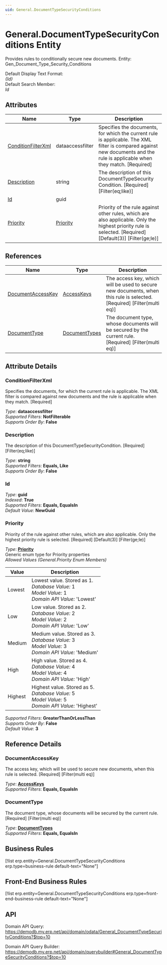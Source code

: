 ```yaml
---
uid: General.DocumentTypeSecurityConditions
---
```

# General.DocumentTypeSecurityConditions Entity

Provides rules to conditionally secure new documents. Entity: Gen_Document_Type_Security_Conditions

Default Display Text Format:  
_{Id}_  
Default Search Member:  
_Id_  

## Attributes

| Name | Type | Description |
| ---- | ---- | --- |
| [ConditionFilterXml](General.DocumentTypeSecurityConditions.md#conditionfilterxml) | dataaccessfilter | Specifies the documents, for which the current rule is applicable. The XML filter is compared against new documents and the rule is applicable when they match. [Required] 
| [Description](General.DocumentTypeSecurityConditions.md#description) | string | The description of this DocumentTypeSecurity<br />Condition. [Required] [Filter(eq;like)] 
| [Id](General.DocumentTypeSecurityConditions.md#id) | guid |  
| [Priority](General.DocumentTypeSecurityConditions.md#priority) | [Priority](General.DocumentTypeSecurityConditions.md#priority) | Priority of the rule against other rules, which are also applicable. Only the highest priority rule is selected. [Required] [Default(3)] [Filter(ge;le)] 

## References

| Name | Type | Description |
| ---- | ---- | --- |
| [DocumentAccessKey](General.DocumentTypeSecurityConditions.md#documentaccesskey) | [AccessKeys](Systems.Security.AccessKeys.md) | The access key, which will be used to secure new documents, when this rule is selected. [Required] [Filter(multi eq)] |
| [DocumentType](General.DocumentTypeSecurityConditions.md#documenttype) | [DocumentTypes](General.DocumentTypes.md) | The document type, whose documents will be secured by the current rule. [Required] [Filter(multi eq)] |


## Attribute Details

### ConditionFilterXml

Specifies the documents, for which the current rule is applicable. The XML filter is compared against new documents and the rule is applicable when they match. [Required]

_Type_: **dataaccessfilter**  
_Supported Filters_: **NotFilterable**  
_Supports Order By_: **False**  

### Description

The description of this DocumentTypeSecurityCondition. [Required] [Filter(eq;like)]

_Type_: **string**  
_Supported Filters_: **Equals, Like**  
_Supports Order By_: **False**  

### Id

_Type_: **guid**  
_Indexed_: **True**  
_Supported Filters_: **Equals, EqualsIn**  
_Default Value_: **NewGuid**  

### Priority

Priority of the rule against other rules, which are also applicable. Only the highest priority rule is selected. [Required] [Default(3)] [Filter(ge;le)]

_Type_: **[Priority](General.DocumentTypeSecurityConditions.md#priority)**  
Generic enum type for Priority properties  
_Allowed Values (General.Priority Enum Members)_  

| Value | Description |
| ---- | --- |
| Lowest | Lowest value. Stored as 1. <br /> _Database Value:_ 1 <br /> _Model Value:_ 1 <br /> _Domain API Value:_ 'Lowest' |
| Low | Low value. Stored as 2. <br /> _Database Value:_ 2 <br /> _Model Value:_ 2 <br /> _Domain API Value:_ 'Low' |
| Medium | Medium value. Stored as 3. <br /> _Database Value:_ 3 <br /> _Model Value:_ 3 <br /> _Domain API Value:_ 'Medium' |
| High | High value. Stored as 4. <br /> _Database Value:_ 4 <br /> _Model Value:_ 4 <br /> _Domain API Value:_ 'High' |
| Highest | Highest value. Stored as 5. <br /> _Database Value:_ 5 <br /> _Model Value:_ 5 <br /> _Domain API Value:_ 'Highest' |

_Supported Filters_: **GreaterThanOrLessThan**  
_Supports Order By_: **False**  
_Default Value_: **3**  


## Reference Details

### DocumentAccessKey

The access key, which will be used to secure new documents, when this rule is selected. [Required] [Filter(multi eq)]

_Type_: **[AccessKeys](Systems.Security.AccessKeys.md)**  
_Supported Filters_: **Equals, EqualsIn**  

### DocumentType

The document type, whose documents will be secured by the current rule. [Required] [Filter(multi eq)]

_Type_: **[DocumentTypes](General.DocumentTypes.md)**  
_Supported Filters_: **Equals, EqualsIn**  



## Business Rules

[!list erp.entity=General.DocumentTypeSecurityConditions erp.type=business-rule default-text="None"]

## Front-End Business Rules

[!list erp.entity=General.DocumentTypeSecurityConditions erp.type=front-end-business-rule default-text="None"]

## API

Domain API Query:
<https://demodb.my.erp.net/api/domain/odata/General_DocumentTypeSecurityConditions?$top=10>

Domain API Query Builder:
<https://demodb.my.erp.net/api/domain/querybuilder#General_DocumentTypeSecurityConditions?$top=10>

